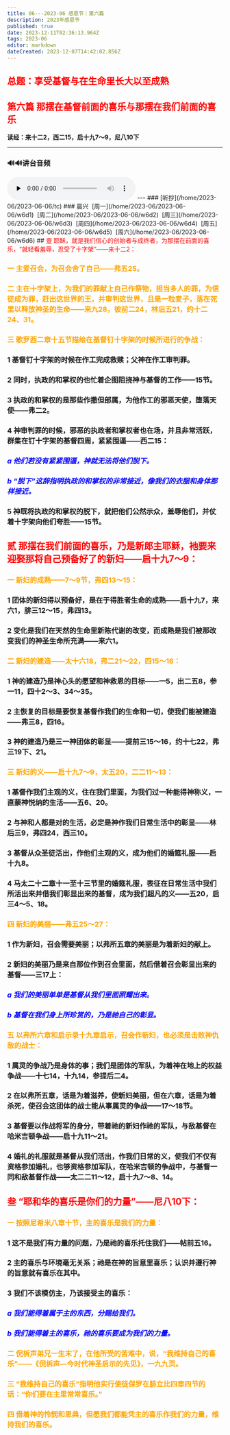```yaml
---
title: 06---2023-06 感恩节｜第六篇
description: 2023年感恩节
published: true
date: 2023-12-11T02:36:13.964Z
tags: 2023-06
editor: markdown
dateCreated: 2023-12-07T14:42:02.856Z
---
```


## <font color=red>总题：享受基督与在生命里长大以至成熟</font>

## <font color=red>第六篇   那摆在基督前面的喜乐与那摆在我们前面的喜乐</font>

**读经：来十二2，西二15，启十九7～9，尼八10下**

---
### 🔊🔊讲台音频
<audio id="audio" controls="" preload="none">
      <source id="mp3" src="/2023-06/tkgc/2023-tkgc06.mp3">
</audio>
---
### [听抄](/home/2023-06/2023-06-06/tc)
### 晨兴&nbsp;&nbsp;[周一](/home/2023-06/2023-06-06/w6d1)&nbsp;&nbsp;[周二](/home/2023-06/2023-06-06/w6d2)&nbsp;&nbsp;[周三](/home/2023-06/2023-06-06/w6d3)&nbsp;&nbsp;[周四](/home/2023-06/2023-06-06/w6d4)&nbsp;&nbsp;[周五](/home/2023-06/2023-06-06/w6d5)&nbsp;&nbsp;[周六](/home/2023-06/2023-06-06/w6d6)
## <font color=red>壹   耶稣，就是我们信心的创始者与成终者，为那摆在前面的喜乐，“就轻看羞辱，忍受了十字架”——来十二2：</font>

### <font color=orange>一   主爱召会，为召会舍了自己——弗五25。</font>

### <font color=orange>二   主在十字架上，为我们的罪献上自己作祭物，担当多人的罪，为信徒成为罪，赶出这世界的王，并审判这世界，且是一粒麦子，落在死里以释放神圣的生命——来九28，彼前二24，林后五21，约十二24、31。</font>

### <font color=orange>三   歌罗西二章十五节描绘在基督钉十字架的时候所进行的争战：</font>

### 1   基督钉十字架的时候在作工完成救赎；父神在作工审判罪。

### 2   同时，执政的和掌权的也忙着企图阻挠神与基督的工作——15节。

### 3   执政的和掌权的是那些作撒但部属，为他作工的邪恶天使，堕落天使——弗二2。

### 4   神审判罪的时候，邪恶的执政者和掌权者也在场，并且非常活跃，群集在钉十字架的基督四周，紧紧围逼——西二15：

### <font color=blue>*a   他们若没有紧紧围逼，神就无法将他们脱下。*</font>

### <font color=blue>*b   “脱下”这辞指明执政的和掌权的非常接近，像我们的衣服和身体那样接近。*</font>

### 5   神既将执政的和掌权的脱下，就把他们公然示众，羞辱他们，并仗着十字架向他们夸胜——15节。

## <font color=red>贰   那摆在我们前面的喜乐，乃是新郎主耶稣，衪要来迎娶那将自己预备好了的新妇——启十九7～9：</font>

### <font color=orange>一   新妇的成熟——7～9节，弗四13～15：</font>

### 1   团体的新妇得以预备好，是在于得胜者生命的成熟——启十九7，来六1，腓三12～15，弗四13。

### 2   变化是我们在天然的生命里新陈代谢的改变，而成熟是我们被那改变我们的神圣生命所充满——来六1。

### <font color=orange>二   新妇的建造——太十六18，弗二21～22，四15～16：</font>

### 1   神的建造乃是神心头的愿望和神救恩的目标——一5，出二五8，参一11，四十2～3、34～35。

### 2   主恢复的目标是要恢复基督作我们的生命和一切，使我们能被建造——弗三8，四16。

### 3   神的建造乃是三一神团体的彰显——提前三15～16，约十七22，弗三19下、21。

### <font color=orange>三   新妇的义——启十九7～9，太五20，二二11～13：</font>

### 1   基督作我们主观的义，住在我们里面，为我们过一种能得神称义，一直蒙神悦纳的生活——五6、20。

### 2   与神和人都是对的生活，必定是神作我们日常生活中的彰显——林后三9，弗四24，西三10。

### 3   基督从众圣徒活出，作他们主观的义，成为他们的婚筵礼服——启十九8。

### 4   马太二十二章十一至十三节里的婚筵礼服，表征在日常生活中我们所活出来并借我们彰显出来的基督，成为我们超凡的义——五20，启三4～5、18。

### <font color=orange>四   新妇的美丽——弗五25～27：</font>

### 1   作为新妇，召会需要美丽；以弗所五章的美丽是为着新妇的献上。

### 2   新妇的美丽乃是来自那位作到召会里面，然后借着召会彰显出来的基督——三17上：

### <font color=blue>*a   我们的美丽单单是基督从我们里面照耀出来。*</font>

### <font color=blue>*b   基督在我们身上所珍赏的，乃是祂自己的彰显。*</font>

### <font color=orange>五   以弗所六章和启示录十九章启示，召会作新妇，也必须是击败神仇敌的战士：</font>

### 1   属灵的争战乃是身体的事；我们是团体的军队，为着神在地上的权益争战——十七14，十九14，参提后二4。

### 2   在以弗所五章，话是为着滋养，使新妇美丽，但在六章，话是为着杀死，使召会这团体的战士能从事属灵的争战——17～18节。

### 3   基督要以作战将军的身分，带着祂的新妇作祂的军队，与敌基督在哈米吉顿争战——启十九11～21。

### 4   婚礼的礼服就是基督从我们活出，作我们日常的义，使我们不仅有资格参加婚礼，也够资格参加军队，在哈米吉顿的争战中，与基督一同和敌基督作战——太二二11～12，启十九7～8、14。

## <font color=red>叁   “耶和华的喜乐是你们的力量”——尼八10下：</font>

### <font color=orange>一   按照尼希米八章十节，主的喜乐是我们的力量：</font>

### 1   这不是我们有力量的问题，乃是祂的喜乐托住我们——帖前五16。

### 2   主的喜乐与环境毫无关系；祂是在神的旨意里喜乐；认识并遵行神的旨意就有喜乐在其中。

### 3   我们不该模仿主，乃该接受主的喜乐：

### <font color=blue>*a   我们能得着属于主的东西，分赐给我们。*</font>

### <font color=blue>*b   我们能得着主的喜乐，祂的喜乐要成为我们的力量。*</font>

### <font color=orange>二   倪柝声弟兄一生末了，在他所受的苦难中，说，“我维持自己的喜乐”——《倪柝声—今时代神圣启示的先见》，一九九页。</font>

### <font color=orange>三   “我维持自己的喜乐”指明他实行使徒保罗在腓立比四章四节的话：“你们要在主里常常喜乐。”</font>

### <font color=orange>四   借着神的怜悯和恩典，但愿我们都能凭主的喜乐作我们的力量，维持我们的喜乐。</font>

<!-- Google tag (gtag.js) -->
<script async src="https://www.googletagmanager.com/gtag/js?id=G-1P8709Z16T"></script>
<script>
  window.dataLayer = window.dataLayer || [];
  function gtag(){dataLayer.push(arguments);}
  gtag('js', new Date());

  gtag('config', 'G-1P8709Z16T');
</script>